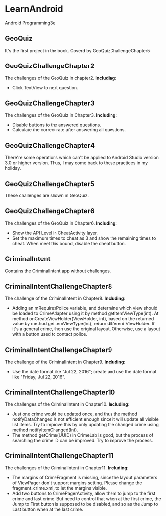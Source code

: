 # LearnAndroid
Android Programming3e

## GeoQuiz
It's the first project in the book.
Coverd by GeoQuizChallengeChapter5

## GeoQuizChallengeChapter2
The challenges of the GeoQuiz in chapter2. **Including**:
- Click TextView to next question.

## GeoQuizChallengeChapter3
The challenges of the GeoQuiz in Chapter3. **Including**:
- Disable buttons to the answered questions.
- Calculate the correct rate after answering all questions.

## GeoQuizChallengeChapter4
There're some operations which can't be applied to Android Studio version 3.0 or higher version. Thus, I may come back to these practices in my holiday.

## GeoQuizChallengeChapter5
These challenges are shown in GeoQuiz.

## GeoQuizChallengeChapter6
The challenges of the GeoQuiz in Chapter6. **Including**:
- Show the API Level in CheatActivity layer.
- Set the maximum times to cheat as 3 and show the remaining times to cheat. When meet this bound, disable the cheat button.

## CriminalIntent
Contains the CriminalIntent app without challenges.

## CriminalIntentChallengeChapter8
The challenge of the CriminalIntent in Chapter8. **Including**:
- Adding an mRequiresPolice variable, and determine which view should be loaded to CrimeAdapter using it by method getItemViewType(int). At method onCreateViewHolder(ViewHolder, int), based on the returned value by method getItemViewType(int), return different ViewHolder. If it's a general crime, then use the original layout. Otherwise, use a layout with a button used to contact police.

## CriminalIntentChallengeChapter9
The challenge of the CriminalIntent in Chapter9. **Including**:
- Use the date format like "Jul 22, 2016"; create and use the date format like "Friday, Jul 22, 2016".

## CriminalIntentChallengeChapter10
The challenges of the CriminalIntent in Chapter10. **Including**:
- Just one crime would be updated once, and thus the method notifyDataChanged is not efficient enough since it will update all visible list items. Try to improve this by only updating the changed crime using method notifyItemChanged(Int).
- The method getCrime(UUID) in CrimeLab is good, but the process of searching the crime ID can be improved. Try to improve the process.

## CriminalIntentChallengeChapter11

The challenges of the CriminalIntent in Chapter11. **Including**:
- The margins of CrimeFragment is missing, since the layout parameters of ViewPager don't support margins setting. Please change the fragment\_crime.xml, to let the margins visible.
- Add two buttons to CrimePagerActivity, allow them to jump to the first crime and last crime. But need to control that when at the first crime, the Jump to First button is supposed to be disabled, and so as the Jump to Last button when at the last crime.
